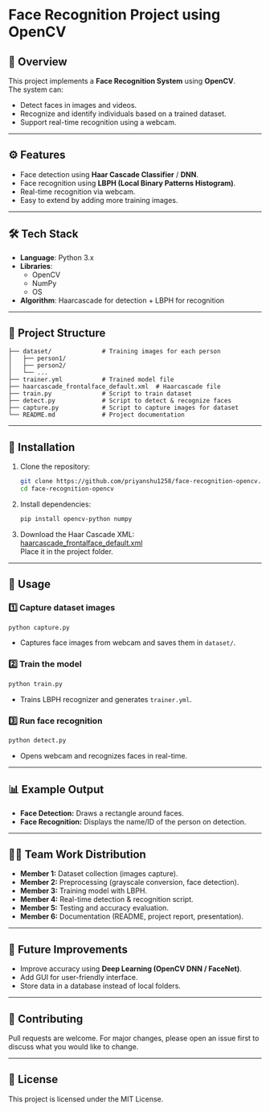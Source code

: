 # Face Recognition Project using OpenCV  

## 📌 Overview  
This project implements a **Face Recognition System** using **OpenCV**.  
The system can:  
- Detect faces in images and videos.  
- Recognize and identify individuals based on a trained dataset.  
- Support real-time recognition using a webcam.  

---

## ⚙️ Features  
- Face detection using **Haar Cascade Classifier** / **DNN**.  
- Face recognition using **LBPH (Local Binary Patterns Histogram)**.  
- Real-time recognition via webcam.  
- Easy to extend by adding more training images.  

---

## 🛠️ Tech Stack  
- **Language**: Python 3.x  
- **Libraries**:  
  - OpenCV  
  - NumPy  
  - OS  
- **Algorithm**: Haarcascade for detection + LBPH for recognition  

---

## 📂 Project Structure  
```
├── dataset/              # Training images for each person
│   ├── person1/
│   ├── person2/
│   └── ...
├── trainer.yml           # Trained model file
├── haarcascade_frontalface_default.xml  # Haarcascade file
├── train.py              # Script to train dataset
├── detect.py             # Script to detect & recognize faces
├── capture.py            # Script to capture images for dataset
└── README.md             # Project documentation
```

---

## 🚀 Installation  

1. Clone the repository:  
   ```bash
   git clone https://github.com/priyanshu1258/face-recognition-opencv.git
   cd face-recognition-opencv
   ```

2. Install dependencies:  
   ```bash
   pip install opencv-python numpy
   ```

3. Download the Haar Cascade XML:  
   [haarcascade_frontalface_default.xml](https://github.com/opencv/opencv/blob/master/data/haarcascades/haarcascade_frontalface_default.xml)  
   Place it in the project folder.  

---

## 📖 Usage  

### 1️⃣ Capture dataset images  
```bash
python capture.py
```
- Captures face images from webcam and saves them in `dataset/`.  

### 2️⃣ Train the model  
```bash
python train.py
```
- Trains LBPH recognizer and generates `trainer.yml`.  

### 3️⃣ Run face recognition  
```bash
python detect.py
```
- Opens webcam and recognizes faces in real-time.  

---

## 📊 Example Output  
- **Face Detection:** Draws a rectangle around faces.  
- **Face Recognition:** Displays the name/ID of the person on detection.  

---

## 👨‍💻 Team Work Distribution  
- **Member 1:** Dataset collection (images capture).  
- **Member 2:** Preprocessing (grayscale conversion, face detection).  
- **Member 3:** Training model with LBPH.  
- **Member 4:** Real-time detection & recognition script.  
- **Member 5:** Testing and accuracy evaluation.  
- **Member 6:** Documentation (README, project report, presentation).  

---

## 🔮 Future Improvements  
- Improve accuracy using **Deep Learning (OpenCV DNN / FaceNet)**.  
- Add GUI for user-friendly interface.  
- Store data in a database instead of local folders.  

---

## 🤝 Contributing  
Pull requests are welcome. For major changes, please open an issue first to discuss what you would like to change.  

---

## 📜 License  
This project is licensed under the MIT License.  
